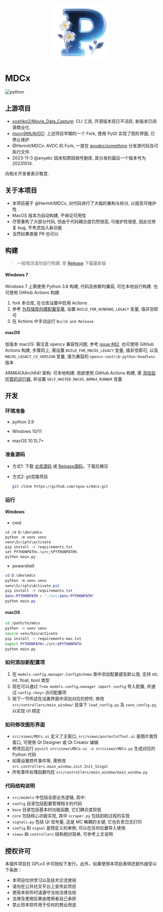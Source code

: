<p align="center">
  <a href="https://peifeng.li"><img width="184px" alt="logo" src="https://raw.githubusercontent.com/li-peifeng/li-peifeng.github.io/refs/heads/main/logo.png" />
  </a>
</p>

# MDCx

![python](https://img.shields.io/badge/Python-3.9-3776AB.svg?style=flat&logo=python&logoColor=white)

## 上游项目

* [yoshiko2/Movie_Data_Capture](https://github.com/yoshiko2/Movie_Data_Capture): CLI 工具,
  开源版本现已不活跃, 新版本已闭源商业化.
* [moyy996/AVDC](https://github.com/moyy996/AVDC): 上述项目早期的一个 Fork, 使用 PyQt 实现了图形界面, 已停止维护
* @Hermit/MDCx: AVDC 的 Fork, 一度在 [anyabc/something](https://github.com/anyabc/something/releases) 分发源代码及可执行文件.
* 2023-11-3 @anyabc 因未知原因销号删库, 其分发的最后一个版本号为 20231014.

向相关开发者表示敬意.

## 关于本项目

* 本项目基于 @Hermit/MDCx, 对代码进行了大幅的重构与拆分, 以提高可维护性
* MacOS 版本为自动构建, 不保证可用性
* 尽管重构了大部分代码, 但由于代码耦合度仍然很高, 可维护性很差, 因此仅修复 bug, 不考虑加入新功能
* 当然如果直接 PR 也可以

## 构建

> 一般情况请勿自行构建, 至 [Release](https://github.com/sqzw-x/mdcx/releases) 下载最新版

#### Windows 7

Windows 7 上需使用 Python 3.8 构建, 代码及依赖均兼容, 可在本地自行构建. 也可使用 GitHub Actions 构建:

1. fork 本仓库, 在仓库设置中启用 Actions
2. 参考 [为存储库创建配置变量](https://docs.github.com/zh/actions/learn-github-actions/variables#creating-configuration-variables-for-a-repository), 设置 `BUILD_FOR_WINDOWS_LEGACY` 变量, 值非空即可
3. 在 Actions 中手动运行 `Build and Release`

#### macOS

低版本 macOS: 需注意 opencv 兼容性问题, 参考 [issue #82](https://github.com/sqzw-x/mdcx/issues/82#issuecomment-1947973961).
也可使用 GitHub Actions 构建, 步骤同上, 需设置 `BUILD_FOR_MACOS_LEGACY` 变量, 值非空即可;
以及 `MACOS_LEGACY_CV_VERSION` 变量, 值为兼容的 `opencv-contrib-python-headless` 版本

ARM64(AArch64) 架构: 可本地构建. 若欲使用 GitHub Actions 构建, 需 [添加自托管的运行器](https://docs.github.com/zh/actions/hosting-your-own-runners/managing-self-hosted-runners/adding-self-hosted-runners),
并设置 `SELF_HOSTED_MACOS_ARM64_RUNNER` 变量

## 开发

### 环境准备

* python 3.9

* Windows 10/11
* macOS 10.15.7+

### 准备源码

* 方式1: 下载 [仓库源码](https://github.com/sqzw-x/mdcx/archive/refs/heads/master.zip) 或 [Release源码](https://github.com/sqzw-x/mdcx/archive/refs/tags/daily_release.zip)，下载后解压

* 方式2: git克隆项目

  ```bash
  git clone https://github.com/sqzw-x/mdcx.git
  ```

### 运行

#### Windows

* cmd

```batch
cd /d D:\dev\mdcx
python -m venv venv
venv\Scripts\activate
pip install -r requirements.txt
set PYTHONPATH=.\src;%PYTHONPATH%
python main.py
```

* powershell

```powershell
cd D:\dev\mdcx
python -m venv venv
venv\Scripts\Activate.ps1
pip install -r requirements.txt
$env:PYTHONPATH = "./src;$env:PYTHONPATH"
python main.py
```

#### macOS

```bash
cd /path/to/mdcx
python -m venv venv
source venv/bin/activate
pip install -r requirements-mac.txt
export PYTHONPATH=./src:$PYTHONPATH
python main.py
```

### 如何添加新配置项

1. 在 `models.config.manager.ConfigSchema` 类中添加配置键及默认值, 支持 str, int, float, bool 类型
2. 现在可以通过 `from models.config.manager import config` 导入配置, 并通过 `config.<key>` 访问配置项
3. 按下一节所述在设置界面中添加对应的控件, 修改 `src/controllers/main_window/` 目录下 `load_config.py` 及 `save_config.py`, 以实现 UI 绑定

### 如何修改图形界面

* `src/views/MDCx.ui` 定义了主窗口, `src/views/posterCutTool.ui` 是图片裁剪窗口, 可使用 Qt Designer 或 Qt Creator 编辑
* 修改后运行 `pyuic5 src\views\MDCx.ui -o src\views\MDCx.py` 生成对应的 Python 代码
* 如需设置控件事件等, 需修改 `src.controllers.main_window.init.Init_Singal`
* 所有事件处理函数均在 `src/controllers/main_window/main_window.py`

### 代码结构说明

* `src/models` 中包括全部业务逻辑, 其中:
* `config` 目录包括配置管理相关的代码
* `base` 目录包括基本的功能函数, 它们耦合度较低
* `core` 包括核心功能实现, 其中 `scraper.py` 包括刮削过程的实现
* `signals.py` 包括 Qt 信号量, 这是 MC 解耦的关键, 它也负责日志打印
* `config` 和 `signal` 是预定义的单例, 可以在任何位置导入使用
* `views` 和 `controllers` 结构相对简单, 可参考上文说明

## 授权许可

本插件项目在 GPLv3 许可授权下发行。此外，如果使用本项目表明还额外接受以下条款：

* 本项目仅供学习以及技术交流使用
* 请勿在公共社交平台上宣传此项目
* 使用本软件时请遵守当地法律法规
* 法律及使用后果由使用者自己承担
* 禁止将本软件用于任何的商业用途
